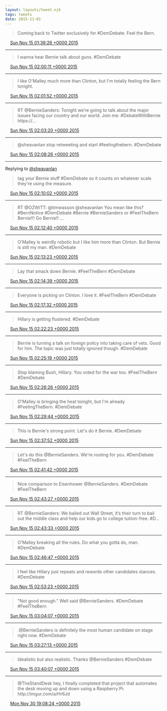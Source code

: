```yaml
---
layout: layouts/tweet.njk
tags: tweets
date: 2015-11-01
---
```


> Coming back to Twitter exclusively for \#DemDebate\. Feel the Bern\.

<img src="../media/tweet.ico" width="12" /> [Sun Nov 15 01:39:26 +0000 2015](https://twitter.com/timwasson/status/665705634654908416)

----

> I wanna hear Bernie talk about guns\. \#DemDebate

<img src="../media/tweet.ico" width="12" /> [Sun Nov 15 02:00:11 +0000 2015](https://twitter.com/timwasson/status/665710859230969856)

----

> I like O'Malley much more than Clinton, but I'm totally feeling the Bern tonight\.

<img src="../media/tweet.ico" width="12" /> [Sun Nov 15 02:01:52 +0000 2015](https://twitter.com/timwasson/status/665711283652550657)

----

> RT @BernieSanders: Tonight we’re going to talk about the major issues facing our country and our world\. Join me: \#DebateWithBernie https://…

<img src="../media/tweet.ico" width="12" /> [Sun Nov 15 02:03:20 +0000 2015](https://twitter.com/timwasson/status/665711651585331200)

----

> @sheavanlan stop retweeting and start \#feelingthebern\. \#DemDebate

<img src="../media/tweet.ico" width="12" /> [Sun Nov 15 02:08:26 +0000 2015](https://twitter.com/timwasson/status/665712932211200000)

----

Replying to [@sheavanlan](https://twitter.com/sheavanlan/status/665713148347961344)

> tag your Bernie stuff \#DemDebate so it counts on whatever scale they're using the measure\.

<img src="../media/tweet.ico" width="12" /> [Sun Nov 15 02:10:02 +0000 2015](https://twitter.com/timwasson/status/665713335803838465)

----

> RT @OZWiTT: @timwasson @sheavanlan You mean like this? \#BernNotice \#DemDebate \#Bernie \#BernieSanders or \#FeelTheBern Bernie\!\!\! Go Bernie\!\! …

<img src="../media/tweet.ico" width="12" /> [Sun Nov 15 02:12:40 +0000 2015](https://twitter.com/timwasson/status/665714001481887744)

----

> O'Malley is weirdly robotic but I like him more than Clinton\. But Bernie is still my man\. \#DemDebate

<img src="../media/tweet.ico" width="12" /> [Sun Nov 15 02:13:23 +0000 2015](https://twitter.com/timwasson/status/665714181799219201)

----

> Lay that smack down Bernie\. \#FeelTheBern \#DemDebate

<img src="../media/tweet.ico" width="12" /> [Sun Nov 15 02:14:39 +0000 2015](https://twitter.com/timwasson/status/665714497009532928)

----

> Everyone is picking on Clinton\. I love it\. \#FeelTheBern \#DemDebate

<img src="../media/tweet.ico" width="12" /> [Sun Nov 15 02:17:32 +0000 2015](https://twitter.com/timwasson/status/665715224004026368)

----

> Hillary is getting flustered\. \#DemDebate

<img src="../media/tweet.ico" width="12" /> [Sun Nov 15 02:22:23 +0000 2015](https://twitter.com/timwasson/status/665716443854434304)

----

> Bernie is turning a talk on foreign policy into taking care of vets\. Good for him\. The topic was just totally ignored though\. \#DemDebate

<img src="../media/tweet.ico" width="12" /> [Sun Nov 15 02:25:19 +0000 2015](https://twitter.com/timwasson/status/665717182509125632)

----

> Stop blaming Bush, Hillary\. You voted for the war too\. \#FeelTheBern \#DemDebate

<img src="../media/tweet.ico" width="12" /> [Sun Nov 15 02:26:26 +0000 2015](https://twitter.com/timwasson/status/665717465159077888)

----

> O'Malley is bringing the heat tonight, but I'm already \#FeelingTheBern\. \#DemDebate

<img src="../media/tweet.ico" width="12" /> [Sun Nov 15 02:29:44 +0000 2015](https://twitter.com/timwasson/status/665718295174123520)

----

> This is Bernie's strong point\. Let's do it Bernie\. \#DemDebate

<img src="../media/tweet.ico" width="12" /> [Sun Nov 15 02:37:52 +0000 2015](https://twitter.com/timwasson/status/665720339800834048)

----

> Let's do this @BernieSanders\. We're rooting for you\. \#DemDebate \#FeelTheBern

<img src="../media/tweet.ico" width="12" /> [Sun Nov 15 02:41:42 +0000 2015](https://twitter.com/timwasson/status/665721307523231745)

----

> Nice comparison to Eisenhower @BernieSanders\. \#DemDebate \#FeelTheBern

<img src="../media/tweet.ico" width="12" /> [Sun Nov 15 02:43:27 +0000 2015](https://twitter.com/timwasson/status/665721744754274304)

----

> RT @BernieSanders: We bailed out Wall Street, it’s their turn to bail out the middle class and help our kids go to college tuition\-free\. \#D…

<img src="../media/tweet.ico" width="12" /> [Sun Nov 15 02:43:33 +0000 2015](https://twitter.com/timwasson/status/665721771698421760)

----

> O'Malley breaking all the rules\. Do what you gotta do, man\. \#DemDebate

<img src="../media/tweet.ico" width="12" /> [Sun Nov 15 02:46:47 +0000 2015](https://twitter.com/timwasson/status/665722586752417793)

----

> I feel like Hillary just repeats and rewords other candidates stances\. \#DemDebate

<img src="../media/tweet.ico" width="12" /> [Sun Nov 15 02:53:23 +0000 2015](https://twitter.com/timwasson/status/665724247759695872)

----

> "Not good enough\." Well said @BernieSanders\. \#DemDebate \#FeelTheBern

<img src="../media/tweet.ico" width="12" /> [Sun Nov 15 03:04:07 +0000 2015](https://twitter.com/timwasson/status/665726947465367552)

----

> \.@BernieSanders is definitely the most human candidate on stage right now\. \#DemDebate

<img src="../media/tweet.ico" width="12" /> [Sun Nov 15 03:27:13 +0000 2015](https://twitter.com/timwasson/status/665732762653954048)

----

> Idealistic but also realistic\. Thanks @BernieSanders \#DemDebate

<img src="../media/tweet.ico" width="12" /> [Sun Nov 15 03:40:07 +0000 2015](https://twitter.com/timwasson/status/665736005165518848)

----

> @TheStandDesk hey, I finally completed that project that automates the desk moving up and down using a Raspberry Pi:  
> http://imgur\.com/a/Hr6Jd

<img src="../media/tweet.ico" width="12" /> [Mon Nov 30 19:08:24 +0000 2015](https://twitter.com/timwasson/status/671405433274236928)